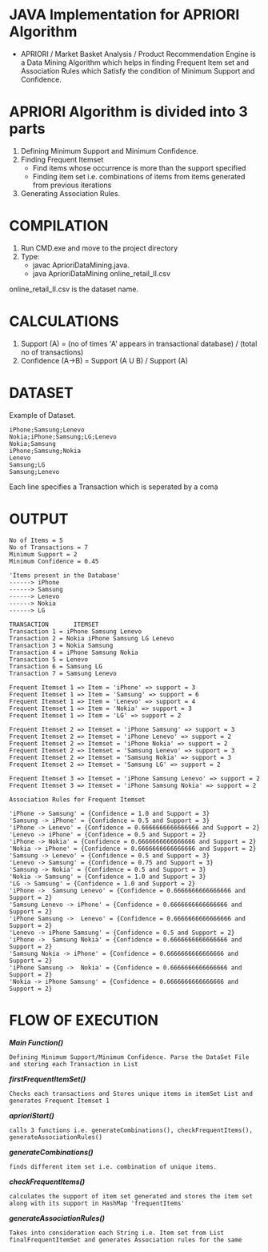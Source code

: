 JAVA Implementation for APRIORI Algorithm
===

* APRIORI / Market Basket Analysis / Product Recommendation Engine is a Data Mining Algorithm which helps in finding Frequent Item set and Association Rules which Satisfy the condition of Minimum Support and Confidence.

APRIORI Algorithm is divided into 3 parts
===
1. Defining Minimum Support and Minimum Confidence.
2. Finding Frequent Itemset
   * Find items whose occurrence is more than the support specified
   * Finding item set i.e. combinations of items from items generated from previous iterations
3. Generating Association Rules.

COMPILATION
===
1. Run CMD.exe and move to the project directory
2. Type:
    - javac AprioriDataMining.java.
    - java AprioriDataMining online_retail_II.csv

online_retail_II.csv is the dataset name.

CALCULATIONS
===
1. Support (A) = (no of times 'A' appears in transactional database) / (total no of transactions)
2. Confidence (A->B) = Support (A U B) / Support (A)

DATASET
===
Example of Dataset.
```
iPhone;Samsung;Lenevo
Nokia;iPhone;Samsung;LG;Lenevo
Nokia;Samsung
iPhone;Samsung;Nokia
Lenevo
Samsung;LG
Samsung;Lenevo
```
Each line specifies a Transaction which is seperated by a coma

OUTPUT
===
```
No of Items = 5
No of Transactions = 7
Minimum Support = 2
Minimum Confidence = 0.45

'Items present in the Database'
------> iPhone
------> Samsung
------> Lenevo
------> Nokia
------> LG

TRANSACTION       ITEMSET
Transaction 1 = iPhone Samsung Lenevo
Transaction 2 = Nokia iPhone Samsung LG Lenevo
Transaction 3 = Nokia Samsung
Transaction 4 = iPhone Samsung Nokia
Transaction 5 = Lenevo
Transaction 6 = Samsung LG
Transaction 7 = Samsung Lenevo
```
```
Frequent Itemset 1 => Item = 'iPhone' => support = 3
Frequent Itemset 1 => Item = 'Samsung' => support = 6
Frequent Itemset 1 => Item = 'Lenevo' => support = 4
Frequent Itemset 1 => Item = 'Nokia' => support = 3
Frequent Itemset 1 => Item = 'LG' => support = 2
```
```
Frequent Itemset 2 => Itemset = 'iPhone Samsung' => support = 3
Frequent Itemset 2 => Itemset = 'iPhone Lenevo' => support = 2
Frequent Itemset 2 => Itemset = 'iPhone Nokia' => support = 2
Frequent Itemset 2 => Itemset = 'Samsung Lenevo' => support = 3
Frequent Itemset 2 => Itemset = 'Samsung Nokia' => support = 3
Frequent Itemset 2 => Itemset = 'Samsung LG' => support = 2
```
```
Frequent Itemset 3 => Itemset = 'iPhone Samsung Lenevo' => support = 2
Frequent Itemset 3 => Itemset = 'iPhone Samsung Nokia' => support = 2
```
```
Association Rules for Frequent Itemset

'iPhone -> Samsung' = {Confidence = 1.0 and Support = 3}
'Samsung -> iPhone' = {Confidence = 0.5 and Support = 3}
'iPhone -> Lenevo' = {Confidence = 0.6666666666666666 and Support = 2}
'Lenevo -> iPhone' = {Confidence = 0.5 and Support = 2}
'iPhone -> Nokia' = {Confidence = 0.6666666666666666 and Support = 2}
'Nokia -> iPhone' = {Confidence = 0.6666666666666666 and Support = 2}
'Samsung -> Lenevo' = {Confidence = 0.5 and Support = 3}
'Lenevo -> Samsung' = {Confidence = 0.75 and Support = 3}
'Samsung -> Nokia' = {Confidence = 0.5 and Support = 3}
'Nokia -> Samsung' = {Confidence = 1.0 and Support = 3}
'LG -> Samsung' = {Confidence = 1.0 and Support = 2}
'iPhone ->  Samsung Lenevo' = {Confidence = 0.6666666666666666 and Support = 2}
'Samsung Lenevo -> iPhone' = {Confidence = 0.6666666666666666 and Support = 2}
'iPhone Samsung ->  Lenevo' = {Confidence = 0.6666666666666666 and Support = 2}
'Lenevo -> iPhone Samsung' = {Confidence = 0.5 and Support = 2}
'iPhone ->  Samsung Nokia' = {Confidence = 0.6666666666666666 and Support = 2}
'Samsung Nokia -> iPhone' = {Confidence = 0.6666666666666666 and Support = 2}
'iPhone Samsung ->  Nokia' = {Confidence = 0.6666666666666666 and Support = 2}
'Nokia -> iPhone Samsung' = {Confidence = 0.6666666666666666 and Support = 2}
```
FLOW OF EXECUTION
===
***Main Function()***
```
Defining Minimum Support/Minimum Confidence. Parse the DataSet File and storing each Transaction in List
```
***firstFrequentItemSet()***
```
Checks each transactions and Stores unique items in itemSet List and generates Frequent Itemset 1
```
***aprioriStart()***
```
calls 3 functions i.e. generateCombinations(), checkFrequentItems(), generateAssociationRules()
```
***generateCombinations()***
```
finds different item set i.e. combination of unique items.
```
***checkFrequentItems()***
```
calculates the support of item set generated and stores the item set along with its support in HashMap 'frequentItems'
```
***generateAssociationRules()***
```
Takes into consideration each String i.e. Item set from List finalFrequentItemSet and generates Association rules for the same
```
